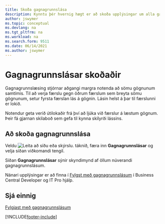 ```yaml
---
title: Skoða gagnagrunnslása
description: Kynntu þér hvernig hægt er að skoða upplýsingar um alla gagnagrunnslása viðskiptavinar beint úr viðmóti biðlara í Business Central.
author: jswymer
ms.topic: conceptual
ms.devlang: na
ms.tgt_pltfrm: na
ms.workload: na
ms.search.form: 9511
ms.date: 06/14/2021
ms.author: jswymer
---
```

# <a name="viewing-database-locks"></a><a name="viewing-database-locks"></a>Gagnagrunnslásar skoðaðir

Gagnagrunnslæsing stjórnar aðgangi margra notenda að sömu gögnunum samtímis. Til að verja færslu gegn öðrum færslum sem breyta sömu gögnunum, setur fyrsta færslan lás á gögnin. Lásin helst á þar til færslunni er lokið.

Notendur geta verið útilokaðir frá því að ljúka við færslur á læstum gögnum. Þeir fá gjarnan skilaboð sem gefa til kynna skilyrði lássins.

## <a name="to-view-database-locks"></a><a name="to-view-database-locks"></a>Að skoða gagnagrunnslása

Veldu ![Leita að síðu eða skýrslu.](media/ui-search/search_small.png "Leit að síðu eða skýrslu tákn") táknið, færa inn **Gagnagrunnslásar** og velja síðan viðkomandi tengil.

Síðan **Gagnagrunnslásar** sýnir skyndimynd af öllum núverandi gagnagrunnslásum.

Nánari upplýsingar er að finna í [Fylgst með gagnagrunnslásum](/dynamics365/business-central/dev-itpro/administration/monitor-database-locks) í Business Central Developer og IT Pro hjálp.

## <a name="see-also"></a><a name="see-also"></a>Sjá einnig

[Fylgjast með gagnagrunnslásum](/dynamics365/business-central/dev-itpro/administration/monitor-database-locks) 


[!INCLUDE[footer-include](includes/footer-banner.md)]
